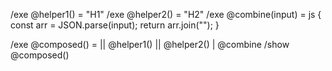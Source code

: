 /exe @helper1() = "H1"
/exe @helper2() = "H2"
/exe @combine(input) = js {
  const arr = JSON.parse(input);
  return arr.join("");
}

/exe @composed() = || @helper1() || @helper2() | @combine
/show @composed()